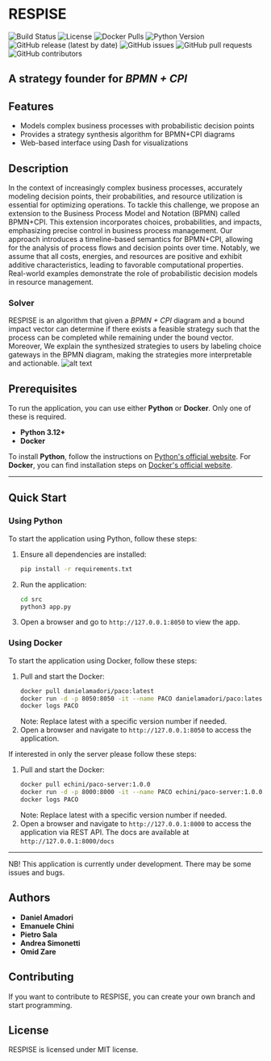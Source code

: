 # RESPISE
![Build Status](https://github.com/danielamadori98/PACO/actions/workflows/tests.yml/badge.svg)
![License](https://img.shields.io/github/license/danielamadori98/PACO)
![Docker Pulls](https://img.shields.io/docker/pulls/danielamadori/paco)
![Python Version](https://img.shields.io/badge/python-3.12%2B-blue)
![GitHub release (latest by date)](https://img.shields.io/github/v/release/danielamadori98/PACO)
![GitHub issues](https://img.shields.io/github/issues/danielamadori98/PACO)
![GitHub pull requests](https://img.shields.io/github/issues-pr/danielamadori98/PACO)
![GitHub contributors](https://img.shields.io/github/contributors/danielamadori98/PACO)


## A strategy founder for *BPMN + CPI*

## Features

- Models complex business processes with probabilistic decision points
- Provides a strategy synthesis algorithm for BPMN+CPI diagrams
- Web-based interface using Dash for visualizations

## Description

In the context of increasingly complex business processes, accurately modeling decision points, their probabilities, and resource utilization is essential for optimizing operations. To tackle this challenge, we propose an extension to the Business Process Model and Notation (BPMN) called BPMN+CPI. This extension incorporates choices, probabilities, and impacts, emphasizing precise control in business process management. Our approach introduces a timeline-based semantics for BPMN+CPI, allowing for the analysis of process flows and decision points over time. Notably, we assume that all costs, energies, and resources are positive and exhibit additive characteristics, leading to favorable computational properties. Real-world examples demonstrate the role of probabilistic decision models in resource management.

### Solver
RESPISE is an algorithm that given a *BPMN + CPI*  diagram and a bound impact vector can determine if there exists a feasible strategy such that the process can be completed while remaining under the bound vector. Moreover, We explain the synthesized strategies to users by labeling choice gateways in the BPMN diagram, making the strategies more interpretable and actionable.
![alt text](image.png)

## Prerequisites

To run the application, you can use either **Python** or **Docker**. Only one of these is required.

- **Python 3.12+**
- **Docker**

To install **Python**, follow the instructions on [Python's official website](https://www.python.org/downloads/). For **Docker**, you can find installation steps on [Docker's official website](https://docs.docker.com/get-docker/).

---

## Quick Start

### Using Python

To start the application using Python, follow these steps:

1. Ensure all dependencies are installed:
    ```bash
    pip install -r requirements.txt
    ```
2. Run the application:
    ```bash
    cd src
    python3 app.py
    ```
3. Open a browser and go to `http://127.0.0.1:8050` to view the app.

### Using Docker

To start the application using Docker, follow these steps:

1. Pull and start the Docker:
    ```bash
    docker pull danielamadori/paco:latest
    docker run -d -p 8050:8050 -it --name PACO danielamadori/paco:latest
    docker logs PACO
    ```
   Note: Replace latest with a specific version number if needed.
2. Open a browser and navigate to `http://127.0.0.1:8050` to access the application.

If interested in only the server please follow these steps:
1. Pull and start the Docker:
    ```bash
    docker pull echini/paco-server:1.0.0
    docker run -d -p 8000:8000 -it --name PACO echini/paco-server:1.0.0
    docker logs PACO
    ```
   Note: Replace latest with a specific version number if needed.
2. Open a browser and navigate to `http://127.0.0.1:8000` to access the application via REST API. 
   The docs are available at `http://127.0.0.1:8000/docs` 

---
NB! This application is currently under development. There may be some issues and bugs.

## Authors

* **Daniel Amadori**
* **Emanuele Chini**
* **Pietro Sala**
* **Andrea Simonetti**
* **Omid Zare**

## Contributing

If you want to contribute to RESPISE, you can create your own branch and start programming.

## License

RESPISE is licensed under MIT license.